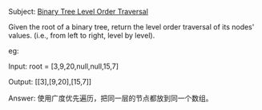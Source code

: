 Subject: [Binary Tree Level Order Traversal](https://leetcode.com/problems/binary-tree-level-order-traversal/)

Given the root of a binary tree, return the level order traversal of its nodes' values. (i.e., from left to right, level by level).

eg:

Input: root = [3,9,20,null,null,15,7]

Output: [[3],[9,20],[15,7]]

Answer: 
使用广度优先遍历，把同一层的节点都放到同一个数组。


